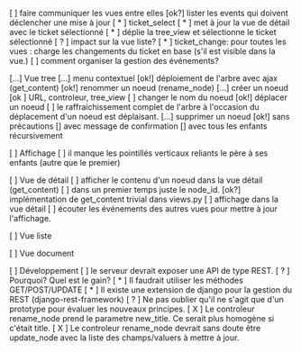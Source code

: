 [   ] faire communiquer les vues entre elles
  [ok?] lister les events qui doivent déclencher une mise à jour
    [ * ] ticket_select
      [ * ] met à jour la vue de détail avec le ticket sélectionné
      [ * ] déplie la tree_view et sélectionne le ticket sélectionné
      [ ? ] impact sur la vue liste?
    [ * ] ticket_change: pour toutes les vues : charge les changements du ticket en base (s'il est visible dans la vue.)
  [   ] comment organiser la gestion des événements?

[...] Vue tree
  [...] menu contextuel
    [ok!] déploiement de l'arbre avec ajax (get_content)
    [ok!] renommer un noeud (rename_node)
    [...] créer un noeud
      [ok ] URL, controleur, tree_view
      [   ] changer le nom du noeud
    [ok!] déplacer un noeud
    [   ] le raffraichissement complet de l'arbre à l'occasion du déplacement d'un noeud est déplaisant.
    [...] supprimer un noeud
      [ok!] sans précautions
      [] avec message de confirmation
      [] avec tous les enfants récursivement

  [   ] Affichage
    [   ] il manque les pointillés verticaux reliants le père à ses enfants (autre que le premier)

[   ] Vue de détail
    [   ] afficher le contenu d'un noeud dans la vue détail (get_content)
      [   ] dans un premier temps juste le node_id.
        [ok?] implémentation de get_content trivial dans views.py
        [   ] affichage dans la vue détail
        [   ] écouter les événements des autres vues pour mettre à jour l'affichage.

[   ] Vue liste

[   ] Vue document

[   ] Développement
  [   ] le serveur devrait exposer une API de type REST.
    [ ? ] Pourquoi? Quel est le gain?
    [ * ] Il faudrait utiliser les méthodes GET/POST/UPDATE
    [ * ] Il existe une extension de django pour la gestion du REST (django-rest-framework)
    [ ? ] Ne pas oublier qu'il ne s'agit que d'un prototype pour évaluer les nouveaux principes.
    [ X ] Le controleur rename_node prend le parametre new_title. Ce serait plus homogène si c'était title.
    [ X ] Le controleur rename_node devrait sans doute être update_node avec la liste des champs/valuers à mettre à jour.
